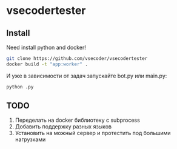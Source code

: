 # vsecodertester

## Install

Need install python and docker!

```bash
git clone https://github.com/vsecoder/vsecodertester
docker build -t "app:worker" .
```

И уже в зависимости от задач запускайте bot.py или main.py:

```bash
python .py
```

## TODO

1. Переделать на docker библиотеку с subprocess
2. Добавить поддержку разных языков
3. Установить на можный сервер и протестить под большими нагрузками
